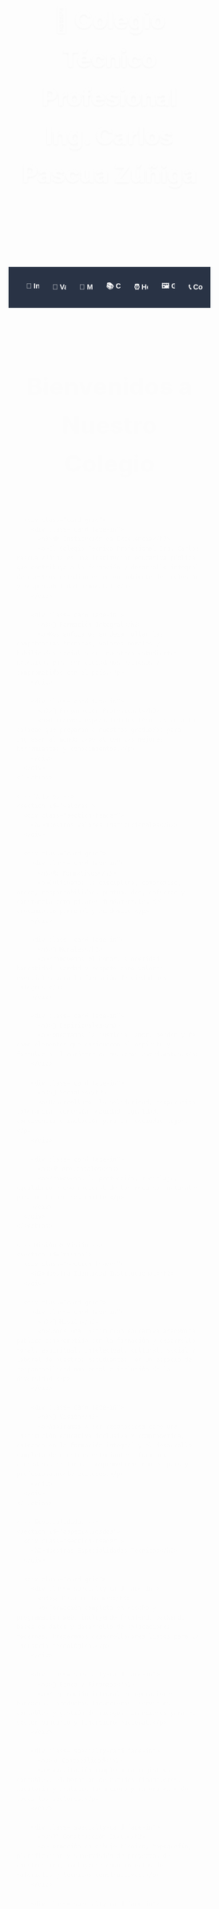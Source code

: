 <html lang="es">
<head>
  <meta charset="UTF-8">
  <meta name="viewport" content="width=device-width, initial-scale=1.0">
  <title>CTP Ing. Carlos Pascua Zúñiga</title>
  <style>
    * {
      margin: 0;
      padding: 0;
      box-sizing: border-box;
    }

    :root {
      --primary: #1e40af;
      --primary-light: #3b82f6;
      --primary-dark: #1e3a8a;
      --secondary: #64748b;
      --background: #f8fafc;
      --surface: #ffffff;
      --text: #1e293b;
      --text-light: #64748b;
      --accent: #10b981;
      --border: #e2e8f0;
      --shadow: 0 4px 6px -1px rgba(0, 0, 0, 0.1), 0 2px 4px -1px rgba(0, 0, 0, 0.06);
      --shadow-lg: 0 20px 25px -5px rgba(0, 0, 0, 0.1), 0 10px 10px -5px rgba(0, 0, 0, 0.04);
    }

    body {
      font-family: 'Inter', 'Segoe UI', sans-serif;
      background: var(--background);
      color: var(--text);
      line-height: 1.6;
      overflow-x: hidden;
    }

    /* Header moderno con gradiente dinámico */
    header {
      background: linear-gradient(135deg, var(--primary-dark) 0%, var(--primary-light) 100%);
      position: relative;
      overflow: hidden;
      padding: 3rem 1rem;
      text-align: center;
      color: white;
    }

    header::before {
      content: '';
      position: absolute;
      top: 0;
      left: 0;
      right: 0;
      bottom: 0;
      background: url("data:image/svg+xml,%3Csvg width='60' height='60' viewBox='0 0 60 60' xmlns='http://www.w3.org/2000/svg'%3E%3Cg fill='none' fill-rule='evenodd'%3E%3Cg fill='%23ffffff' fill-opacity='0.05'%3E%3Ccircle cx='30' cy='30' r='4'/%3E%3C/g%3E%3C/g%3E%3C/svg%3E");
      animation: float 20s infinite linear;
    }

    @keyframes float {
      0% { transform: translateX(0) translateY(0); }
      100% { transform: translateX(-60px) translateY(-60px); }
    }

    .header-content {
      position: relative;
      z-index: 2;
      max-width: 1200px;
      margin: 0 auto;
    }

    header h1 {
      font-size: clamp(1.8rem, 5vw, 3rem);
      font-weight: 800;
      margin-bottom: 0.5rem;
      text-shadow: 0 2px 4px rgba(0, 0, 0, 0.3);
    }

    header p {
      font-size: clamp(1rem, 3vw, 1.2rem);
      opacity: 0.95;
      max-width: 600px;
      margin: 0 auto;
      font-weight: 300;
    }

    /* Navegación móvil amigable */
    .nav-container {
      background: rgba(30, 41, 59, 0.95);
      backdrop-filter: blur(10px);
      position: sticky;
      top: 0;
      z-index: 1000;
      padding: 0.5rem 1rem;
      border-bottom: 1px solid rgba(255, 255, 255, 0.1);
    }

    nav {
      max-width: 1200px;
      margin: 0 auto;
      display: flex;
      gap: 0.5rem;
      overflow-x: auto;
      padding: 0.5rem 0;
      scrollbar-width: none;
      -ms-overflow-style: none;
    }

    nav::-webkit-scrollbar {
      display: none;
    }

    nav button {
      background: linear-gradient(135deg, var(--primary-light), var(--primary));
      border: none;
      color: white;
      padding: 0.8rem 1.2rem;
      border-radius: 12px;
      cursor: pointer;
      font-weight: 600;
      font-size: 0.9rem;
      transition: all 0.3s cubic-bezier(0.4, 0, 0.2, 1);
      white-space: nowrap;
      box-shadow: var(--shadow);
      position: relative;
      overflow: hidden;
    }

    nav button::before {
      content: '';
      position: absolute;
      top: 0;
      left: -100%;
      width: 100%;
      height: 100%;
      background: linear-gradient(90deg, transparent, rgba(255, 255, 255, 0.2), transparent);
      transition: left 0.5s;
    }

    nav button:hover::before {
      left: 100%;
    }

    nav button:hover {
      transform: translateY(-2px);
      box-shadow: var(--shadow-lg);
    }

    nav button.active {
      background: linear-gradient(135deg, var(--accent), #059669);
      transform: translateY(-2px);
      box-shadow: var(--shadow-lg);
    }

    /* Contenido principal */
    .main-container {
      max-width: 1200px;
      margin: 0 auto;
      padding: 0 1rem;
    }

    section {
      display: none;
      padding: 2rem 0;
      animation: slideIn 0.6s cubic-bezier(0.4, 0, 0.2, 1);
    }

    section.active {
      display: block;
    }

    @keyframes slideIn {
      from {
        opacity: 0;
        transform: translateY(20px);
      }
      to {
        opacity: 1;
        transform: translateY(0);
      }
    }

    .section-header {
      text-align: center;
      margin-bottom: 3rem;
    }

    .section-header h2 {
      color: var(--primary-dark);
      font-size: clamp(2rem, 5vw, 3rem);
      font-weight: 800;
      margin-bottom: 1rem;
      position: relative;
      display: inline-block;
    }

    .section-header h2::after {
      content: '';
      position: absolute;
      bottom: -10px;
      left: 50%;
      transform: translateX(-50%);
      width: 80px;
      height: 4px;
      background: linear-gradient(90deg, var(--primary-light), var(--accent));
      border-radius: 2px;
    }

    /* Cards modernos y responsivos */
    .card-grid {
      display: grid;
      grid-template-columns: repeat(auto-fit, minmax(280px, 1fr));
      gap: 1.5rem;
      margin-top: 2rem;
    }

    .card {
      background: var(--surface);
      border-radius: 20px;
      padding: 2rem;
      box-shadow: var(--shadow);
      transition: all 0.3s cubic-bezier(0.4, 0, 0.2, 1);
      border: 1px solid var(--border);
      position: relative;
      overflow: hidden;
    }

    .card::before {
      content: '';
      position: absolute;
      top: 0;
      left: 0;
      width: 100%;
      height: 4px;
      background: linear-gradient(90deg, var(--primary-light), var(--accent));
    }

    .card:hover {
      transform: translateY(-8px);
      box-shadow: var(--shadow-lg);
    }

    .card h3 {
      color: var(--primary-dark);
      font-size: 1.3rem;
      font-weight: 700;
      margin-bottom: 1rem;
      display: flex;
      align-items: center;
      gap: 0.5rem;
    }

    .card p {
      color: var(--text-light);
      line-height: 1.7;
      margin: 0;
    }

    /* Especialidades con íconos mejorados */
    .specialty-card {
      background: var(--surface);
      border-radius: 20px;
      padding: 2rem;
      border-left: 6px solid var(--primary-light);
      box-shadow: var(--shadow);
      transition: all 0.3s cubic-bezier(0.4, 0, 0.2, 1);
      position: relative;
      overflow: hidden;
    }

    .specialty-card::before {
      content: '';
      position: absolute;
      top: 0;
      right: 0;
      width: 100px;
      height: 100px;
      background: linear-gradient(135deg, var(--primary-light), var(--accent));
      opacity: 0.05;
      border-radius: 0 20px 0 50%;
    }

    .specialty-card:hover {
      transform: translateY(-5px);
      box-shadow: var(--shadow-lg);
      border-left-color: var(--accent);
    }

    .specialty-card h3 {
      color: var(--primary-dark);
      font-size: 1.2rem;
      font-weight: 700;
      margin-bottom: 1rem;
      display: flex;
      align-items: center;
      gap: 0.8rem;
    }

    /* Galería moderna */
    .gallery {
      display: grid;
      grid-template-columns: repeat(auto-fill, minmax(200px, 1fr));
      gap: 1.5rem;
      margin-top: 2rem;
    }

    .gallery-item {
      position: relative;
      border-radius: 16px;
      overflow: hidden;
      aspect-ratio: 1;
      box-shadow: var(--shadow);
      transition: all 0.3s cubic-bezier(0.4, 0, 0.2, 1);
    }

    .gallery-item:hover {
      transform: scale(1.05);
      box-shadow: var(--shadow-lg);
    }

    .gallery img {
      width: 100%;
      height: 100%;
      object-fit: cover;
      transition: transform 0.3s cubic-bezier(0.4, 0, 0.2, 1);
    }

    .gallery-item:hover img {
      transform: scale(1.1);
    }

    /* Horarios responsivos */
    .schedule-tabs {
      display: flex;
      flex-wrap: wrap;
      gap: 0.8rem;
      margin-bottom: 2rem;
      justify-content: center;
    }

    .schedule-tabs button {
      padding: 1rem 1.5rem;
      border: 2px solid var(--border);
      border-radius: 12px;
      background: var(--surface);
      cursor: pointer;
      font-weight: 600;
      color: var(--text);
      transition: all 0.3s cubic-bezier(0.4, 0, 0.2, 1);
      font-size: 0.9rem;
    }

    .schedule-tabs button:hover {
      border-color: var(--primary-light);
      color: var(--primary-light);
    }

    .schedule-tabs button.active {
      background: var(--primary-light);
      color: white;
      border-color: var(--primary-light);
      box-shadow: var(--shadow);
    }

    .schedule-content {
      display: none;
      background: var(--surface);
      border-radius: 16px;
      overflow: hidden;
      box-shadow: var(--shadow);
    }

    .schedule-content.active {
      display: block;
      animation: fadeIn 0.4s ease-in-out;
    }

    @keyframes fadeIn {
      from { opacity: 0; }
      to { opacity: 1; }
    }

    .table-container {
      overflow-x: auto;
      border-radius: 16px;
    }

    table {
      width: 100%;
      border-collapse: collapse;
      min-width: 600px;
      font-size: 0.9rem;
    }

    th, td {
      padding: 1rem;
      text-align: center;
      border-bottom: 1px solid var(--border);
    }

    th {
      background: var(--primary-dark);
      color: white;
      font-weight: 600;
      position: sticky;
      top: 0;
    }

    td {
      background: var(--surface);
      transition: background-color 0.2s;
    }

    tr:hover td {
      background: rgba(59, 130, 246, 0.05);
    }

    /* Información de contacto moderna */
    .contact-info {
      display: grid;
      grid-template-columns: repeat(auto-fit, minmax(250px, 1fr));
      gap: 1.5rem;
      margin-top: 2rem;
    }

    .contact-card {
      background: var(--surface);
      padding: 2rem;
      border-radius: 20px;
      text-align: center;
      box-shadow: var(--shadow);
      transition: transform 0.3s cubic-bezier(0.4, 0, 0.2, 1);
    }

    .contact-card:hover {
      transform: translateY(-5px);
    }

    .contact-icon {
      width: 60px;
      height: 60px;
      background: linear-gradient(135deg, var(--primary-light), var(--accent));
      border-radius: 50%;
      display: flex;
      align-items: center;
      justify-content: center;
      margin: 0 auto 1rem;
      font-size: 1.5rem;
    }

    /* Footer moderno */
    footer {
      background: linear-gradient(135deg, var(--text) 0%, #0f172a 100%);
      color: white;
      padding: 3rem 1rem 1.5rem;
      margin-top: 4rem;
      position: relative;
      overflow: hidden;
    }

    footer::before {
      content: '';
      position: absolute;
      top: 0;
      left: 0;
      right: 0;
      height: 4px;
      background: linear-gradient(90deg, var(--primary-light), var(--accent));
    }

    .footer-content {
      max-width: 1200px;
      margin: 0 auto;
      text-align: center;
    }

    footer p {
      margin: 0.5rem 0;
      opacity: 0.9;
    }

    /* Animación de entrada */
    .fade-in {
      opacity: 0;
      animation: fadeInUp 0.6s ease-out forwards;
    }

    @keyframes fadeInUp {
      from {
        opacity: 0;
        transform: translateY(30px);
      }
      to {
        opacity: 1;
        transform: translateY(0);
      }
    }

    /* Responsive mejorado */
    @media (max-width: 768px) {
      header {
        padding: 2rem 1rem;
      }

      .nav-container {
        padding: 0.5rem;
      }

      nav {
        gap: 0.3rem;
      }

      nav button {
        padding: 0.6rem 1rem;
        font-size: 0.8rem;
      }

      section {
        padding: 1.5rem 0;
      }

      .section-header {
        margin-bottom: 2rem;
      }

      .card-grid {
        grid-template-columns: 1fr;
        gap: 1rem;
      }

      .card {
        padding: 1.5rem;
      }

      .gallery {
        grid-template-columns: repeat(auto-fit, minmax(150px, 1fr));
        gap: 1rem;
      }

      .schedule-tabs {
        gap: 0.5rem;
      }

      .schedule-tabs button {
        padding: 0.8rem 1rem;
        font-size: 0.8rem;
      }

      th, td {
        padding: 0.8rem 0.5rem;
        font-size: 0.8rem;
      }
    }

    @media (max-width: 480px) {
      .main-container {
        padding: 0 0.5rem;
      }

      header {
        padding: 1.5rem 0.5rem;
      }

      .card {
        padding: 1rem;
      }

      .specialty-card {
        padding: 1rem;
      }

      .contact-card {
        padding: 1.5rem;
      }
    }

    /* Indicador de carga suave */
    .loading {
      opacity: 0.5;
      transition: opacity 0.3s ease;
    }

    /* Mejoras de accesibilidad */
    @media (prefers-reduced-motion: reduce) {
      * {
        animation-duration: 0.01ms !important;
        animation-iteration-count: 1 !important;
        transition-duration: 0.01ms !important;
      }
    }

    /* Focus states para accesibilidad */
    button:focus,
    nav button:focus {
      outline: 3px solid var(--accent);
      outline-offset: 2px;
    }

    /* Scrollbar personalizada */
    ::-webkit-scrollbar {
      width: 8px;
    }

    ::-webkit-scrollbar-track {
      background: var(--background);
    }

    ::-webkit-scrollbar-thumb {
      background: var(--primary-light);
      border-radius: 4px;
    }

    ::-webkit-scrollbar-thumb:hover {
      background: var(--primary-dark);
    }
  </style>
</head>
<body>
  <header>
    <div class="header-content fade-in">
      <h1>🏫 Colegio Técnico Profesional<br>Ing. Carlos Pascua Zúñiga</h1>
      <p>✨ Excelencia académica y formación técnica integral en San Rafael, Costa Rica</p>
    </div>
  </header>

  <div class="nav-container">
    <nav>
      <button onclick="showSection('presentacion')" class="active">🏫 Inicio</button>
      <button onclick="showSection('valores')">🌟 Valores</button>
      <button onclick="showSection('mision')">🎯 Misión</button>
      <button onclick="showSection('especialidades')">📚 Carreras</button>
      <button onclick="showSection('horarios')">⏰ Horarios</button>
      <button onclick="showSection('galeria')">🖼️ Galería</button>
      <button onclick="showSection('contacto')">📞 Contacto</button>
    </nav>
  </div>

  <div class="main-container">
    <!-- Presentación -->
    <section id="presentacion" class="active">
      <div class="section-header">
        <h2>Bienvenidos a Nuestro Colegio</h2>
      </div>
      
      <div class="card-grid">
        <div class="card fade-in">
          <h3>🎓 Institución de Excelencia</h3>
          <p>El Colegio Técnico Profesional Ing. Carlos Pascua Zúñiga es una institución educativa pública que contribuye a la formación y desarrollo integral de nuestros estudiantes en un ambiente de inclusión y responsabilidad ambiental.</p>
        </div>
        
        <div class="card fade-in">
          <h3>🌱 Formación Integral</h3>
          <p>Nos enfocamos en desarrollar las competencias técnicas, valores morales y habilidades sociales que nuestros estudiantes necesitan para ser ciudadanos exitosos y comprometidos con el país.</p>
        </div>
        
        <div class="card fade-in">
          <h3>💼 Preparación Profesional</h3>
          <p>Ofrecemos especialidades técnicas de alta calidad que preparan a nuestros graduados para ingresar al mundo laboral con las mejores herramientas y conocimientos.</p>
        </div>
      </div>
    </section>

    <!-- Valores -->
    <section id="valores">
      <div class="section-header">
        <h2>Nuestros Valores Institucionales</h2>
      </div>
      
      <div class="card-grid">
        <div class="card fade-in">
          <h3>📚 Formativos</h3>
          <p>Cultivamos la disciplina, compromiso, orden, responsabilidad, puntualidad, esfuerzo y constancia como pilares fundamentales del crecimiento personal y académico.</p>
        </div>
        
        <div class="card fade-in">
          <h3>💎 Morales</h3>
          <p>Promovemos el honor, sinceridad, honestidad, verdad y respeto como valores esenciales para la formación de ciudadanos íntegros.</p>
        </div>
        
        <div class="card fade-in">
          <h3>🙏 Espirituales</h3>
          <p>Fomentamos la justicia, amor, perdón y fe como elementos que enriquecen el espíritu y fortalecen el carácter de nuestros estudiantes.</p>
        </div>
        
        <div class="card fade-in">
          <h3>🤝 Sociales</h3>
          <p>Desarrollamos la solidaridad, cooperación, tolerancia, cortesía, equidad, igualdad, convivencia e inclusión para una sociedad mejor.</p>
        </div>
        
        <div class="card fade-in">
          <h3>🌍 Ambientales</h3>
          <p>Promovemos la protección, reciclaje, equilibrio y uso racional de los recursos naturales para un futuro sostenible.</p>
        </div>
      </div>
    </section>

    <!-- Misión & Visión -->
    <section id="mision">
      <div class="section-header">
        <h2>Nuestra Identidad Institucional</h2>
      </div>
      
      <div class="card-grid">
        <div class="card fade-in">
          <h3>🎯 Misión</h3>
          <p>Somos una institución educativa académica pública comprometida con la formación y desarrollo moral, espiritual, intelectual, cultural, social y laboral de nuestros estudiantes, en un espacio de responsabilidad ambiental e inclusión de la diversidad.</p>
        </div>
        
        <div class="card fade-in">
          <h3>🌟 Visión</h3>
          <p>Aspiramos a ser reconocidos como una institución educativa inclusiva y comprometida, enfocada en la formación integral y el desarrollo completo de nuestros estudiantes, formando ciudadanos críticos, comprometidos con el país y profesionalmente exitosos.</p>
        </div>
      </div>
    </section>

    <!-- Especialidades -->
    <section id="especialidades">
      <div class="section-header">
        <h2>Nuestras Especialidades Técnicas</h2>
      </div>
      
      <div class="card-grid">
        <div class="specialty-card fade-in">
          <h3>💻 Desarrollo Web</h3>
          <p>Formación completa en diseño y programación web, incluyendo frontend, backend, bases de datos y desarrollo de aplicaciones modernas. Preparamos desarrolladores listos para la industria tecnológica.</p>
        </div>
        
        <div class="specialty-card fade-in">
          <h3>🏦 Banca y Finanzas</h3>
          <p>Preparación integral en operaciones bancarias, productos financieros, servicios contables y gestión de riesgos financieros para el sector bancario y financiero nacional.</p>
        </div>
        
        <div class="specialty-card fade-in">
          <h3>📊 Contabilidad</h3>
          <p>Capacitación completa en registros contables, elaboración de estados financieros, auditoría y análisis financiero para empresas de todos los sectores.</p>
        </div>
        
        <div class="specialty-card fade-in">
          <h3>🏗️ Construcción Civil</h3>
          <p>Formación en dibujo técnico, topografía, planificación y supervisión de proyectos de construcción, incluyendo conocimientos de materiales y técnicas constructivas.</p>
        </div>
        
        <div class="specialty-card fade-in">
          <h3>📐 Dibujo Técnico</h3>
          <p>Desarrollo de habilidades en elaboración de planos técnicos y diseño asistido por computadora para proyectos de ingeniería y arquitectura.</p>
        </div>
        
        <div class="specialty-card fade-in">
          <h3>⚙️ Gestión de Calidad</h3>
          <p>Enfoque especializado en procesos de mejora continua, implementación de normativas de calidad internacional y control de producción en diversos sectores industriales.</p>
        </div>
      </div>
    </section>

    <!-- Horarios -->
    <section id="horarios">
      <div class="section-header">
        <h2>Horarios Académicos</h2>
      </div>
      
      <div class="schedule-tabs">
        <button onclick="showSchedule('web')" class="active">Desarrollo Web</button>
        <button onclick="showSchedule('banca')">Banca y Finanzas</button>
        <button onclick="showSchedule('conta')">Contabilidad</button>
        <button onclick="showSchedule('civil')">Construcción Civil</button>
        <button onclick="showSchedule('dibujo')">Dibujo Técnico</button>
        <button onclick="showSchedule('calidad')">Gestión de Calidad</button>
      </div>

      <div id="web" class="schedule-content active">
        <div class="table-container">
          <table>
            <thead>
              <tr>
                <th>⏰ Hora</th>
                <th>🅻 Lunes</th>
                <th>🅼 Martes</th>
                <th>🅼 Miércoles</th>
                <th>🅹 Jueves</th>
                <th>🆅 Viernes</th>
              </tr>
            </thead>
            <tbody>
              <tr>
                <td><strong>7:00 - 9:00</strong></td>
                <td>Programación</td>
                <td>Matemáticas</td>
                <td>HTML/CSS</td>
                <td>JavaScript</td>
                <td>Base de Datos</td>
              </tr>
              <tr>
                <td><strong>9:00 - 11:00</strong></td>
                <td>Diseño Web</td>
                <td>Inglés Técnico</td>
                <td>Frameworks</td>
                <td>Proyecto Final</td>
                <td>Testing</td>
              </tr>
            </tbody>
          </table>
        </div>
      </div>

      <div id="banca" class="schedule-content">
        <div class="card">
          <h3>📅 Horario de Banca y Finanzas</h3>
          <p>Los horarios detallados para la especialidad de Banca y Finanzas estarán disponibles próximamente. Contáctanos para más información sobre esta carrera técnica.</p>
        </div>
      </div>

      <div id="conta" class="schedule-content">
        <div class="card">
          <h3>📅 Horario de Contabilidad</h3>
          <p>Los horarios detallados para la especialidad de Contabilidad estarán disponibles próximamente. Contáctanos para más información sobre esta carrera técnica.</p>
        </div>
      </div>

      <div id="civil" class="schedule-content">
        <div class="card">
          <h3>📅 Horario de Construcción Civil</h3>
          <p>Los horarios detallados para la especialidad de Construcción Civil estarán disponibles próximamente. Contáctanos para más información sobre esta carrera técnica.</p>
        </div>
      </div>

      <div id="dibujo" class="schedule-content">
        <div class="card">
          <h3>📅 Horario de Dibujo Técnico</h3>
          <p>Los horarios detallados para la especialidad de Dibujo Técnico estarán disponibles próximamente. Contáctanos para más información sobre esta carrera técnica.</p>
        </div>
      </div>

      <div id="calidad" class="schedule-content">
        <div class="card">
          <h3>📅 Horario de Gestión de Calidad</h3>
          <p>Los horarios detallados para la especialidad de Gestión de Calidad estarán disponibles próximamente. Contáctanos para más información sobre esta carrera técnica.</p>
        </div>
      </div>
    </section>

    <!-- Galería -->
    <section id="galeria">
      <div class="section-header">
        <h2>Nuestra Galería Institucional</h2>
      </div>
      
      <div class="gallery">
        <div class="gallery-item fade-in">
          <img src="https://encrypted-tbn0.gstatic.com/images?q=tbn:ANd9GcSZFiE-WaQw2nx6APUusCX6JX2wC3aY0-2AxtUnQiQ&usqp=CAU" alt="Instalaciones educativas del colegio">
        </div>
        <div class="gallery-item fade-in">
          <img src="https://encrypted-tbn0.gstatic.com/images?q=tbn:ANd9GcTjNkIBGJWMyylEUc-UydK7hJUBAiF46qpOjQ&s" alt="Fachada principal del colegio">
        </div>
        <div class="gallery-item fade-in">
          <img src="https://encrypted-tbn0.gstatic.com/images?q=tbn:ANd9GcRucxTXYdGyk1p5h9CxeZ6TF6Lx6Bp4HjQaaA&s" alt="Laboratorio de computación">
        </div>
        <div class="gallery-item fade-in">
          <img src="https://encrypted-tbn0.gstatic.com/images?q=tbn:ANd9GcSDL6M_4SQjsumGJv3_Z851aiO5QYuOP3f73DySX1E&usqp=CAU" alt="Aulas modernas y equipadas">
        </div>
        <div class="gallery-item fade-in">
          <img src="https://encrypted-tbn0.gstatic.com/images?q=tbn:ANd9GcSIQnGRW54BItdXCLvxqi_HMI1e1qQsAnIlBw&s" alt="Estudiantes en actividades académicas">
        </div>
        <div class="gallery-item fade-in">
          <img src="https://encrypted-tbn0.gstatic.com/images?q=tbn:ANd9GcTth86FYes52DKYphZ1Q3JcqQ_tc_b5SPtyZg&s" alt="Talleres de especialidades técnicas">
        </div>
        <div class="gallery-item fade-in">
          <img src="https://encrypted-tbn0.gstatic.com/images?q=tbn:ANd9GcSrpB2hTOFhJI3QfWmXQEJAPVehBnRz8vkEuxmMQwY&usqp=CAU" alt="Actividades estudiantiles y culturales">
        </div>
        <div class="gallery-item fade-in">
          <img src="https://encrypted-tbn0.gstatic.com/images?q=tbn:ANd9GcRq0Mur_mHmN_GQIfxXNbvF-Yrx6eY-wqfxE-V19qs&usqp=CAU" alt="Espacios de aprendizaje colaborativo">
        </div>
      </div>
    </section>

    <!-- Contacto -->
    <section id="contacto">
      <div class="section-header">
        <h2>Contáctanos</h2>
      </div>
      
      <div class="contact-info">
        <div class="contact-card fade-in">
          <div class="contact-icon">🏢</div>
          <h3>Ubicación</h3>
          <p>San Rafael, Costa Rica</p>
          <p>Colegio Técnico Profesional<br>Ing. Carlos Pascua Zúñiga</p>
        </div>
        
        <div class="contact-card fade-in">
          <div class="contact-icon">📞</div>
          <h3>Teléfono</h3>
          <p><strong>2237 2710</strong></p>
          <p>Horario de atención:<br>Lunes a Viernes<br>7:00 AM - 4:00 PM</p>
        </div>
        
        <div class="contact-card fade-in">
          <div class="contact-icon">📧</div>
          <h3>Email</h3>
          <p><strong>lic.ingcarlospascua@mep.go.cr</strong></p>
          <p>Para consultas académicas<br>y administrativas</p>
        </div>
      </div>
    </section>
  </div>

  <footer>
    <div class="footer-content">
      <p><strong>&copy; 2025 Colegio Técnico Profesional Ing. Carlos Pascua Zúñiga</strong></p>
      <p>🏫 San Rafael, Costa Rica | 📞 2237 2710 | 📧 lic.ingcarlospascua@mep.go.cr</p>
      <p>✨ Formando el futuro de Costa Rica con excelencia técnica y valores sólidos</p>
    </div>
  </footer>

  <script>
    // Función para mostrar secciones
    function showSection(sectionId) {
      // Ocultar todas las secciones
      document.querySelectorAll('section').forEach(section => {
        section.classList.remove('active');
      });
      
      // Mostrar la sección seleccionada
      document.getElementById(sectionId).classList.add('active');
      
      // Actualizar botones de navegación
      document.querySelectorAll('nav button').forEach(button => {
        button.classList.remove('active');
      });
      
      // Marcar el botón activo
      event.target.classList.add('active');
      
      // Scroll suave al inicio de la sección
      document.querySelector('.main-container').scrollIntoView({
        behavior: 'smooth',
        block: 'start'
      });
    }

    // Función para mostrar horarios
    function showSchedule(scheduleId) {
      // Ocultar todos los horarios
      document.querySelectorAll('.schedule-content').forEach(content => {
        content.classList.remove('active');
      });
      
      // Mostrar el horario seleccionado
      document.getElementById(scheduleId).classList.add('active');
      
      // Actualizar botones de horarios
      document.querySelectorAll('.schedule-tabs button').forEach(button => {
        button.classList.remove('active');
      });
      
      // Marcar el botón activo
      event.target.classList.add('active');
    }

    // Animaciones al cargar la página
    document.addEventListener('DOMContentLoaded', function() {
      // Agregar clase fade-in a elementos con retraso
      const fadeElements = document.querySelectorAll('.fade-in');
      fadeElements.forEach((element, index) => {
        element.style.animationDelay = `${index * 0.1}s`;
      });

      // Smooth scrolling para la navegación
      const navButtons = document.querySelectorAll('nav button');
      navButtons.forEach(button => {
        button.addEventListener('click', function(e) {
          e.preventDefault();
          
          // Agregar efecto de carga suave
          button.classList.add('loading');
          setTimeout(() => {
            button.classList.remove('loading');
          }, 300);
        });
      });

      // Mejorar la experiencia táctil en móviles
      if ('ontouchstart' in window) {
        document.body.classList.add('touch-device');
      }
    });

    // Función para mejorar la navegación por teclado (accesibilidad)
    document.addEventListener('keydown', function(e) {
      if (e.key === 'Enter' && e.target.tagName === 'BUTTON') {
        e.target.click();
      }
    });

    // Lazy loading para imágenes (mejora el rendimiento)
    if ('IntersectionObserver' in window) {
      const imageObserver = new IntersectionObserver((entries, observer) => {
        entries.forEach(entry => {
          if (entry.isIntersecting) {
            const img = entry.target;
            img.style.opacity = '1';
            observer.unobserve(img);
          }
        });
      });

      document.querySelectorAll('.gallery img').forEach(img => {
        img.style.opacity = '0';
        img.style.transition = 'opacity 0.3s ease';
        imageObserver.observe(img);
      });
    }

    // Agregar efecto parallax sutil al header (opcional)
    window.addEventListener('scroll', function() {
      const scrolled = window.pageYOffset;
      const rate = scrolled * -0.5;
      const header = document.querySelector('header::before');
      
      if (header) {
        header.style.transform = `translate3d(0, ${rate}px, 0)`;
      }
    });

    // Función para detectar si el usuario prefiere menos movimiento
    const prefersReducedMotion = window.matchMedia('(prefers-reduced-motion: reduce)').matches;
    
    if (prefersReducedMotion) {
      // Desactivar animaciones complejas para usuarios que prefieren menos movimiento
      document.documentElement.style.setProperty('--animation-duration', '0.01ms');
    }
  </script>
</body>
</html>
